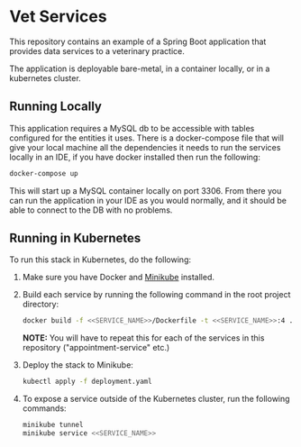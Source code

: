 # Vet Services

This repository contains an example of a Spring Boot application that provides data services to a veterinary practice.

The application is deployable bare-metal, in a container locally, or in a kubernetes cluster.

## Running Locally

This application requires a MySQL db to be accessible with tables configured for the entities it uses.
There is a docker-compose file that will give your local machine all the dependencies it needs to run the services locally in an IDE, if you have docker installed then run the following:
```bash
docker-compose up
```
This will start up a MySQL container locally on port 3306.
From there you can run the application in your IDE as you would normally, and it should be able to connect to the DB with no problems.

## Running in Kubernetes

To run this stack in Kubernetes, do the following:
1. Make sure you have Docker and [Minikube](https://kubernetes.io/docs/setup/learning-environment/minikube/) installed.
2. Build each service by running the following command in the root project directory:
    ```bash
    docker build -f <<SERVICE_NAME>>/Dockerfile -t <<SERVICE_NAME>>:4 .
    ```
    **NOTE:** You will have to repeat this for each of the services in this repository ("appointment-service" etc.)
    
3. Deploy the stack to Minikube:
    ```bash
    kubectl apply -f deployment.yaml
    ```
4. To expose a service outside of the Kubernetes cluster, run the following commands:
    ```bash
    minikube tunnel
    minikube service <<SERVICE_NAME>> 
    ```

